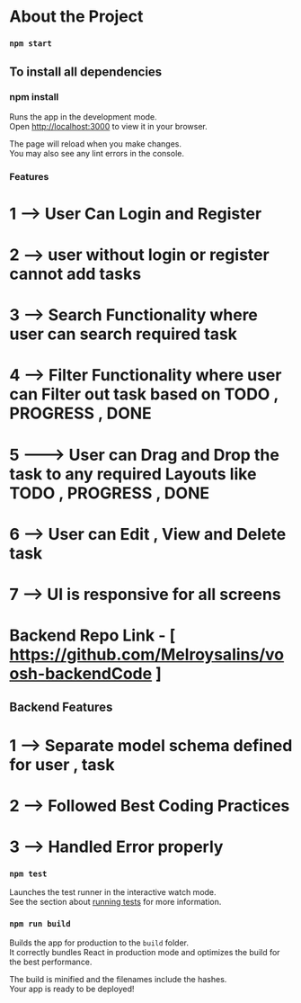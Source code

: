# About the Project



### `npm start`

## To install all dependencies 

### npm install

Runs the app in the development mode.\
Open [http://localhost:3000](http://localhost:3000) to view it in your browser.

The page will reload when you make changes.\
You may also see any lint errors in the console.

### Features 


# 1 -->  User Can Login and Register

# 2 --> user without login or register cannot add tasks

# 3 --> Search Functionality where user can search required task

# 4 --> Filter Functionality where user can Filter out task based on TODO , PROGRESS , DONE

# 5 ---> User can Drag and Drop the task to any required Layouts like  TODO , PROGRESS , DONE

# 6 --> User can Edit , View and Delete task 

# 7 --> UI is responsive for all screens

# Backend Repo Link - [ https://github.com/Melroysalins/voosh-backendCode ]

## Backend Features 

# 1 --> Separate model schema defined for  user , task

# 2 --> Followed Best Coding Practices

# 3 --> Handled Error  properly 



### `npm test`

Launches the test runner in the interactive watch mode.\
See the section about [running tests](https://facebook.github.io/create-react-app/docs/running-tests) for more information.

### `npm run build`

Builds the app for production to the `build` folder.\
It correctly bundles React in production mode and optimizes the build for the best performance.

The build is minified and the filenames include the hashes.\
Your app is ready to be deployed!


